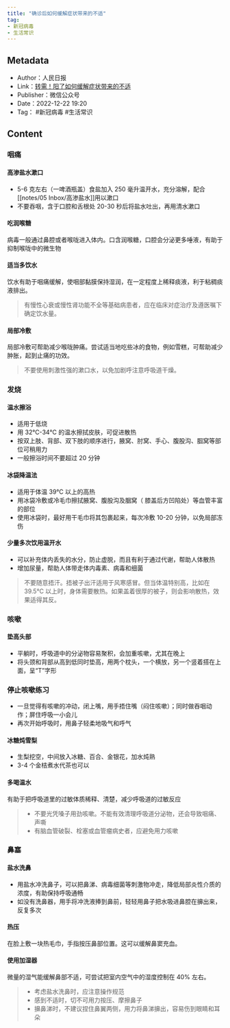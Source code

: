 ```yaml
---
title: "确诊后如何缓解症状带来的不适"
tag: 
- 新冠病毒
- 生活常识
---
```

## Metadata
- Author：人民日报
- Link：[转需！阳了如何缓解症状带来的不适](https://mp.weixin.qq.com/s/95rt4OsTtGzpfrHKgLdzlA)
- Publisher：微信公众号
- Date：2022-12-22 19:20
- Tag： #新冠病毒 #生活常识 
## Content
### 咽痛
#### 高渗盐水漱口
- 5-6 克左右（一啤酒瓶盖）食盐加入 250 毫升温开水，充分溶解，配合[[notes/05 Inbox/高渗盐水]]用以漱口
- 不要吞咽，含于口腔和舌根处 20-30 秒后将盐水吐出，再用清水漱口
#### 吃润喉糖
病毒一般通过鼻腔或者喉咙进入体内。口含润喉糖，口腔会分泌更多唾液，有助于抑制喉咙中的微生物
#### 适当多饮水
饮水有助于咽痛缓解，使咽部黏膜保持湿润，在一定程度上稀释痰液，利于粘稠痰液排出。
>有慢性心衰或慢性肾功能不全等基础病患者，应在临床对症治疗及遵医嘱下确定饮水量。
#### 局部冷敷
局部冷敷可帮助减少喉咙肿痛。尝试适当地吃些冰的食物，例如雪糕，可帮助减少肿胀，起到止痛的功效。
>不要使用刺激性强的漱口水，以免加剧呼注意呼吸道干燥。
### 发烧
#### 温水擦浴
- 适用于低烧
- 用 32℃-34℃ 的温水擦拭皮肤，可促进散热
- 按双上肢、背部、双下肢的顺序进行，腋窝、肘窝、手心、腹股沟、腘窝等部位可稍用力
- 一般擦浴时间不要超过 20 分钟
#### 冰袋降温法
- 适用于体温 39℃ 以上的高热
- 用冰袋冷敷或冷毛巾擦拭腋窝、腹股沟及胭窝（ 膝盖后方凹陷处）等血管丰富的部位
- 使用冰袋时，最好用干毛巾将其包裹起来，每次冷敷 10-20 分钟，以免局部冻伤
#### 少量多次饮用温开水
- 可以补充体内丢失的水分，防止虚脱，而且有利于通过代谢，帮助人体散热
- 增加尿量，帮助人体带走体内毒素、病毒和细菌
>不要随意捂汗。捂被子出汗适用于风寒感冒。但当体温特别高，比如在 39.5℃ 以上时，身体需要散热。如果盖着很厚的被子，则会影响散热，效果适得其反。
### 咳嗽
#### 垫高头部
- 平躺时，呼吸道中的分泌物容易聚积，会加重咳嗽，尤其在晚上
- 将头颈和背部从高到低同时垫高，用两个枕头，一个横放，另一个竖着搭在上面，呈“T”字形
### 停止咳嗽练习
- 一旦觉得有咳嗽的冲动，闭上嘴，用手捂住嘴（闷住咳嗽）；同时做吞咽动作；屏住呼吸一小会儿
- 再次开始呼吸时，用鼻子轻柔地吸气和呼气
#### 冰糖炖雪梨
- 生梨挖空，中间放入冰糖、百合、金银花，加水炖熟
- 3-4 个金桔煮水代茶也可以
#### 多喝温水
有助于把呼吸道里的过敏体质稀释、清楚，减少呼吸道的过敏反应
>- 不要光凭嗓子用劲咳嗽。不能有效清理呼吸道分泌物，还会导致咽痛、声嘶
>- 有脑血管破裂、栓塞或血管瘤病史者，应避免用力咳嗽
### 鼻塞
#### 盐水洗鼻
- 用盐水冲洗鼻子，可以把鼻涕、病毒细菌等刺激物冲走，降低局部炎性介质的浓度，有助保持呼吸通畅
- 如没有洗鼻器，用手将冲洗液捧到鼻前，轻轻用鼻子把水吸进鼻腔在擤出来，反复多次
#### 热压
在脸上敷一块热毛巾，手指按压鼻部位置。这可以缓解鼻窦充血。
#### 使用加湿器
微量的湿气能缓解鼻部不适，可尝试把室内空气中的湿度控制在 40% 左右。
>- 考虑盐水洗鼻时，应注意操作规范
>- 感到不适时，切不可用力按压、摩擦鼻子
>- 擤鼻涕时，不建议捏住鼻翼两侧，用力将鼻涕擤出，容易伤到眼睛和耳朵
